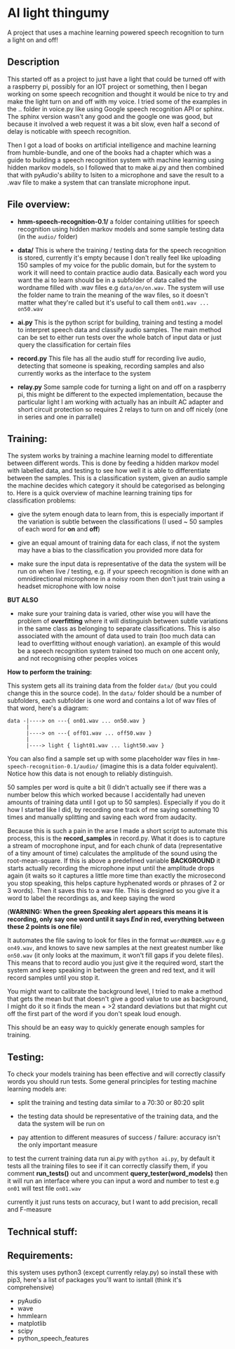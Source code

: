 # AI light thingumy

A project that uses a machine learning powered speech recognition to turn a light on and off!

## Description

This started off as a project to just have a light that could be turned off with a raspberry pi, possibly for an IOT project or something, then I began working on some speech recognition and thought it would be nice to try and make the light turn on and off with my voice. I tried some of the examples in the .. folder in voice.py like using Google speech recognition API or sphinx. The sphinx version wasn't any good and the google one was good, but because it involved a web request it was a bit slow, even half a second of delay is noticable with speech recognition.

Then I got a load of books on artificial intelligence and machine learning from humble-bundle, and one of the books had a chapter which was a guide to building a speech recognition system with machine learning using hidden markov models, so I followed that to make ai.py and then combined that with pyAudio's ability to lsiten to a microphone and save the result to a .wav file to make a system that can translate microphone input.


## File overview:

 - **hmm-speech-recognition-0.1/** a folder containing utilities for speech recognition using hidden markov models and some sample testing data (in the `audio/` folder)

 - **data/** This is where the training / testing data for the speech recognition is stored, currently it's empty because I don't really feel like uploading 150 samples of my voice for the public domain, but for the system to work it will need to contain practice audio data. Basically each word you want the ai to learn should be in a subfolder of data called the wordname filled with .wav files e.g `data/on/on.wav`. The system will use the folder name to train the meaning of the wav files, so it doesn't matter what they're called but it's useful to call them `on01.wav ... on50.wav`

 - **ai.py** This is the python script for building, training and testing a model to interpret speech data and classify audio samples. The main method can be set to either run tests over the whole batch of input data or just query the classification for certain files

 - **record.py** This file has all the audio stuff for recording live audio, detecting that someone is speaking, recording samples and also currently works as the interface to the system

 - **relay.py** Some sample code for turning a light on and off on a raspberry pi, this might be different to the expected implementation, because the particular light I am working with actually has an inbuilt AC adapter and short circuit protection so requires 2 relays to turn on and off nicely (one in series and one in parrallel) 


## Training:

The system works by training a machine learning model to differentiate between different words. This is done by feeding a hidden markov model with labelled data, and testing to see how well it is able to differentiate between the samples. This is a classification system, given an audio sample the machine decides which category it should be categorised as belonging to. Here is a quick overview of machine learning training tips for classification problems:

 - give the sytem enough data to learn from, this is especially important if the variation is subtle between the classifications (I used ~ 50 samples of each word for **on** and **off**)

 - give an equal amount of training data for each class, if not the system may have a bias to the classification you provided more data for

 - make sure the input data is representative of the data the system will be run on when live / testing, e.g. if your speech recognition is done with an omnidirectional microphone in a noisy room then don't just train using a headset microphone with low noise

 **BUT ALSO**

 - make sure your training data is varied, other wise you will have the problem of **overfitting** where it will distinguish between subtle variations in the same class as belonging to separate classifications. This is also associated with the amount of data used to train (too much data can lead to overfitting without enough variation). an example of this would be a speech recognition system trained too much on one accent only, and not recognising other peoples voices


**How to perform the training:**

This system gets all its training data from the folder `data/` (but you could change this in the source code). In the `data/` folder should be a number of subfolders, each subfolder is one word and contains a lot of wav files of that word, here's a diagram:

```
data -|----> on ---{ on01.wav ... on50.wav }
      |
      |----> on ---{ off01.wav ... off50.wav }
      |
      |----> light { light01.wav ... light50.wav }
```

You can also find a sample set up with some placeholder wav files in `hmm-speech-recognition-0.1/audio/` (imagine this is a data folder equivalent). Notice how this data is not enough to reliably distinguish.

50 samples per word is quite a bit (I didn't actually see if there was a number below this which worked because I accidentally had uneven amounts of training data until I got up to 50 samples). Especially if you do it how I started like I did, by recording one track of me saying something 10 times and manually splitting and saving each word from audacity.

Because this is such a pain in the arse I made a short script to automate this process, this is the **record_samples** in record.py. What it does is to capture a stream of mocrophone input, and for each chunk of data (representative of a tiny amount of time) calculates the amplitude of the sound using the root-mean-square. If this is above a predefined variable **BACKGROUND** it starts actually recording the microphone input until the amplitude drops again (it waits so it captures a little more time than exactly the microsecond you stop speaking, this helps capture hyphenated words or phrases of 2 or 3 words). Then it saves this to a wav file. This is designed so you give it a word to label the recordings as, and keep saying the word 

(**WARNING: When the green *Speaking* alert appears this means it is recording, only say one word until it says *End* in red, everything between these 2 points is one file**)

It automates the file saving to look for files in the format `wordNUMBER.wav` e.g `on49.wav`, and knows to save new samples at the next greatest number like `on50.wav` (it only looks at the maximum, it won't fill gaps if you delete files). This means that to record audio you just give it the required word, start the system and keep speaking in between the green and red text, and it will record samples until you stop it.

You might want to calibrate the background level, I tried to make a method that gets the mean but that doesn't give a good value to use as background, I might do it so it finds the mean + >2 standard deviations but that might cut off the first part of the word if you don't speak loud enough.

This should be an easy way to quickly generate enough samples for training.

## Testing:

To check your models training has been effective and will correctly classify words you should run tests. Some general principles for testing machine learning models are:

 - split the training and testing data similar to a 70:30 or 80:20 split

 - the testing data should be representative of the training data, and the data the system will be run on

 - pay attention to different measures of success / failure: accuracy isn't the only important measure

to test the current training data run ai.py with `python ai.py`, by default it tests all the training files to see if it can correctly classify them, if you comment **run_tests()** out and uncomment **query_tester(word_models)** then it will run an interface where you can input a word and number to test e.g `on01` will test file `on01.wav`

currently it just runs tests on accuracy, but I want to add precision, recall and F-measure 

## Technical stuff:


## Requirements:
this system uses python3 (except currently relay.py) so install these with pip3, here's a list of packages you'll want to isntall (think it's comprehensive)

- pyAudio
- wave
- hmmlearn
- matplotlib
- scipy
- python_speech_features
